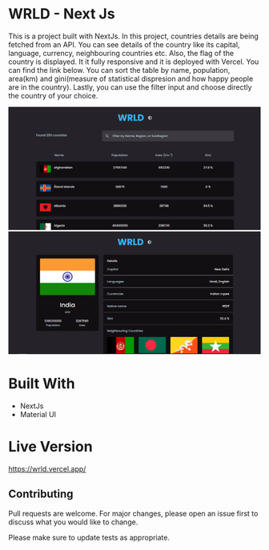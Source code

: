 # WRLD - Next Js

This is a project built with NextJs. In this project, countries details are being fetched from an API. You can see details of the country like its capital, language, currency, neighbouring countries etc. Also, the flag of the country is displayed. It it fully responsive and it is deployed with Vercel. You can find the link below. You can sort the table by name, population, area(km) and gini(measure of statistical dispresion and how happy people are in the country). Lastly, you can use the filter input and choose directly the country of your choice.

![Hompage](src/assets/homepage.png)
![Country](src/assets/country.png)

# Built With

- NextJs
- Material UI

# Live Version

https://wrld.vercel.app/

## Contributing

Pull requests are welcome. For major changes, please open an issue first to discuss what you would like to change.

Please make sure to update tests as appropriate.
